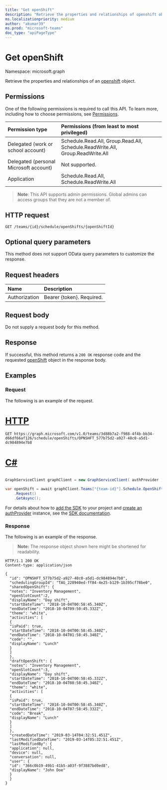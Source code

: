 ```yaml
---
title: "Get openShift"
description: "Retrieve the properties and relationships of openshift object."
ms.localizationpriority: medium
author: "akumar39"
ms.prod: "microsoft-teams"
doc_type: "apiPageType"
---
```


# Get openShift

Namespace: microsoft.graph

Retrieve the properties and relationships of an [openshift](../resources/openshift.md) object.

## Permissions

One of the following permissions is required to call this API. To learn more, including how to choose permissions, see [Permissions](/graph/permissions-reference).

| Permission type                        | Permissions (from least to most privileged) |
|:---------------------------------------|:--------------------------------------------|
| Delegated (work or school account)     | Schedule.Read.All, Group.Read.All, Schedule.ReadWrite.All, Group.ReadWrite.All |
| Delegated (personal Microsoft account) | Not supported. |
| Application                            | Schedule.Read.All, Schedule.ReadWrite.All |

> **Note**: This API supports admin permissions. Global admins can access groups that they are not a member of.

## HTTP request

<!-- { "blockType": "ignored" } -->

```http
GET /teams/{id}/schedule/openShifts/{openShiftId}
```

## Optional query parameters

This method does not support OData query parameters to customize the response.
 
## Request headers

| Name      |Description|
|:----------|:----------|
| Authorization | Bearer {token}. Required. |

## Request body

Do not supply a request body for this method.

## Response

If successful, this method returns a `200 OK` response code and the requested [openShift](../resources/openshift.md) object in the response body.

## Examples

### Request

The following is an example of the request.

# [HTTP](#tab/http)
<!-- {
  "blockType": "request",
  "name": "get_openshift_1",
  "sampleKeys": ["3d88b7a2-f988-4f4b-bb34-d66df66af126", "OPNSHFT_577b75d2-a927-48c0-a5d1-dc984894e7b8"]
}-->

```msgraph-interactive
GET https://graph.microsoft.com/v1.0/teams/3d88b7a2-f988-4f4b-bb34-d66df66af126/schedule/openShifts/OPNSHFT_577b75d2-a927-48c0-a5d1-dc984894e7b8
```

# [C#](#tab/csharp)

```csharp

GraphServiceClient graphClient = new GraphServiceClient( authProvider );

var openShift = await graphClient.Teams["{team-id}"].Schedule.OpenShifts["{openShift-id}"]
	.Request()
	.GetAsync();

```


 For details about how to [add the SDK](/graph/sdks/sdk-installation) to your project and [create an authProvider](/graph/sdks/choose-authentication-providers) instance, see the [SDK documentation](/graph/sdks/sdks-overview).

### Response

The following is an example of the response.

> **Note:** The response object shown here might be shortened for readability.

<!-- {
  "blockType": "response",
  "truncated": true,
  "@odata.type": "microsoft.graph.openShift"
} -->

```http
HTTP/1.1 200 OK
Content-type: application/json

{
  "id": "OPNSHFT_577b75d2-a927-48c0-a5d1-dc984894e7b8",
  "schedulingGroupId": "TAG_228940ed-ff84-4e25-b129-1b395cf78be0",
  "sharedOpenShift": {
  "notes": "Inventory Management",
  "openSlotCount":2,
  "displayName": "Day shift",
  "startDateTime": "2018-10-04T00:58:45.340Z",
  "endDateTime": "2018-10-04T09:50:45.332Z",
  "theme": "white",
  "activities": [
  {
  "isPaid": true,
  "startDateTime": "2018-10-04T00:58:45.340Z",
  "endDateTime": "2018-10-04T01:58:45.340Z",
  "code": "",
  "displayName": "Lunch"
  }
  ]
  },
  "draftOpenShift": {
  "notes": "Inventory Management",
  "openSlotCount":3,
  "displayName": "Day shift",
  "startDateTime": "2018-10-04T00:58:45.332Z",
  "endDateTime": "2018-10-04T08:58:45.340Z",
  "theme": "white",
  "activities": [
  {
  "isPaid": true,
  "startDateTime": "2018-10-04T00:58:45.340Z",
  "endDateTime": "2018-10-04T07:58:45.332Z",
  "code": "Break",
  "displayName": "Lunch"
  }
  ]
  },
  "createdDateTime": "2019-03-14T04:32:51.451Z",
  "lastModifiedDateTime": "2019-03-14T05:32:51.451Z",
  "lastModifiedBy": {
  "application": null,
  "device": null,
  "conversation": null,
  "user": {
  "id": "366c0b19-49b1-41b5-a03f-9f3887bd0ed8",
  "displayName": "John Doe"
  }
  }
}
```

<!-- uuid: 16cd6b66-4b1a-43a1-adaf-3a886856ed98
2019-02-04 14:57:30 UTC -->
<!-- {
  "type": "#page.annotation",
  "description": "Get openShift",
  "keywords": "",
  "section": "documentation",
  "tocPath": ""
}-->


